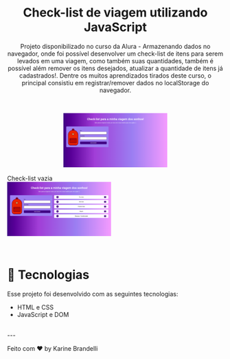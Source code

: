 <h1 align="center"> Check-list de viagem utilizando JavaScript </h1>

<p align="center">
Projeto disponibilizado no curso da Alura - Armazenando dados no navegador, onde foi possível desenvolver um check-list de itens para serem levados em uma viagem, como também suas quantidades, também é possível além remover os itens desejados, atualizar a quantidade de itens já cadastrados!. Dentre os muitos aprendizados tirados deste curso, o principal consistiu em registrar/remover dados no localStorage do navegador. 
</p>

<br>

<p align="center">
  <img alt="rocketpay" src="./assets/check-list-empty.png" width="48%">
  <figcaption>Check-list vazia</figcaption>
  <img alt="rocketpay" src="./assets/check-list-filled.png" width="48%">
</p>

<br>

# 🚀 Tecnologias

Esse projeto foi desenvolvido com as seguintes tecnologias:

- HTML e CSS
- JavaScript e DOM

<br>
---

Feito com ♥ by Karine Brandelli
